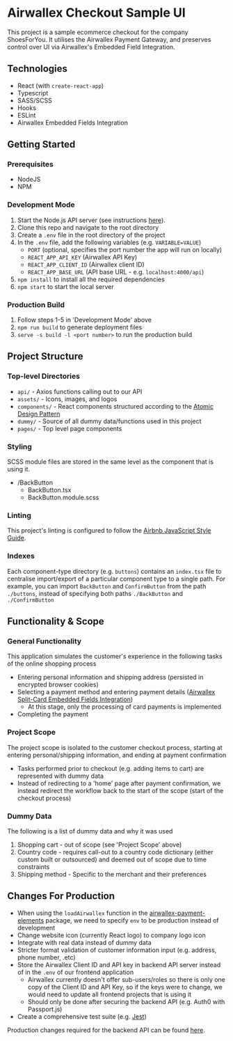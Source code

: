 # Airwallex Checkout Sample UI
This project is a sample ecommerce checkout for the company ShoesForYou. It utilises the Airwallex Payment Gateway, and preserves control over UI via Airwallex's Embedded Field Integration.

## Technologies
- React (with `create-react-app`)
- Typescript
- SASS/SCSS
- Hooks
- ESLint
- Airwallex Embedded Fields Integration

## Getting Started

### Prerequisites
- NodeJS
- NPM

### Development Mode
1. Start the Node.js API server (see instructions [here](https://github.com/clyanide/airwallex-checkout-express-server)). 
2. Clone this repo and navigate to the root directory
3. Create a `.env` file in the root directory of the project
4. In the `.env` file, add the following variables (e.g. `VARIABLE=VALUE`)
    - `PORT` (optional, specifies the port number the app will run on locally)
    - `REACT_APP_API_KEY` (Airwallex API Key)
    - `REACT_APP_CLIENT_ID` (Airwallex client ID)
    - `REACT_APP_BASE_URL` (API base URL - e.g. `localhost:4000/api`)
5. `npm install` to install all the required dependencies
6. `npm start` to start the local server

### Production Build
1. Follow steps 1-5 in 'Development Mode' above
2. `npm run build` to generate deployment files
3. `serve -s build -l <port number>` to run the production build

## Project Structure
### Top-level Directories
- `api/` - Axios functions calling out to our API
- `assets/` - Icons, images, and logos
- `components/` - React components structured according to the [Atomic Design Pattern](https://medium.com/@janelle.wg/atomic-design-pattern-how-to-structure-your-react-application-2bb4d9ca5f97)
- `dummy/` - Source of all dummy data/functions used in this project
- `pages/` - Top level page components

### Styling
SCSS module files are stored in the same level as the component that is using it.
- /BackButton
    - BackButton.tsx
    - BackButton.module.scss

### Linting
This project's linting is configured to follow the [Airbnb JavaScript Style Guide](https://github.com/airbnb/javascript).

### Indexes
Each component-type directory (e.g. `buttons`) contains an `index.tsx` file to centralise import/export of a particular component type to a single path. For example, you can import `BackButton` and `ConfirmButton` from the path `./buttons`, instead of specifying both paths `./BackButton` and `./ConfirmButton`

## Functionality & Scope

### General Functionality
This application simulates the customer's experience in the following tasks of the online shopping process
- Entering personal information and shipping address (persisted in encrypted browser cookies)
- Selecting a payment method and entering payment details ([Airwallex Split-Card Embedded Fields Integration](https://www.airwallex.com/docs/online-payments__embedded-fields-integration))
    - At this stage, only the processing of card payments is implemented
- Completing the payment

### Project Scope
The project scope is isolated to the customer checkout process, starting at entering personal/shipping information, and ending at payment confirmation
- Tasks performed prior to checkout (e.g. adding items to cart) are represented with dummy data
- Instead of redirecting to a 'home' page after payment confirmation, we instead redirect the workflow back to the start of the scope (start of the checkout process)

### Dummy Data
The following is a list of dummy data and why it was used
1. Shopping cart - out of scope (see 'Project Scope' above)
2. Country code - requires call-out to a country code dictionary (either custom built or outsourced) and deemed out of scope due to time constraints
3. Shipping method - Specific to the merchant and their preferences

## Changes For Production
- When using the `loadAirwallex` function in the [airwallex-payment-elements](https://www.npmjs.com/package/airwallex-payment-elements) package, we need to specify `env` to be production instead of development 
- Change website icon (currently React logo) to company logo icon
- Integrate with real data instead of dummy data
- Stricter format validation of customer information input (e.g. address, phone number, .etc)
-  Store the Airwallex Client ID and API key in backend API server instead of in the `.env` of our frontend application
    - Airwallex currently doesn't offer sub-users/roles so there is only one copy of the Client ID and API Key, so if the keys were to change, we would need to update all frontend projects that is using it
    - Should only be done after securing the backend API (e.g. Auth0 with Passport.js)
- Create a comprehensive test suite (e.g. [Jest](https://jestjs.io/))

Production changes required for the backend API can be found [here](https://github.com/clyanide/airwallex-checkout-express-server#changes-for-production).
